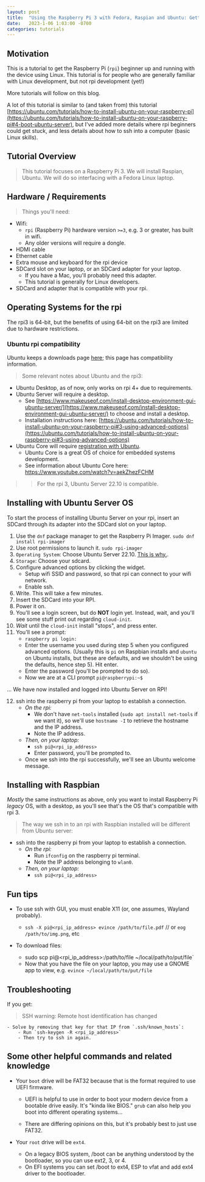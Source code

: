 ```yaml
---
layout: post
title:  "Using the Raspberry Pi 3 with Fedora, Raspian and Ubuntu: Getting Started"
date:   2023-1-06 1:03:00 -0700
categories: tutorials
---
```


## Motivation
This is a tutorial to get the Raspberry Pi (`rpi`) beginner up and running with the device using Linux. This tutorial is for people who are generally familiar with Linux development, but not rpi development (yet!)

More tutorials will follow on this blog.

A lot of this tutorial is similar to (and taken from) this tutorial [https://ubuntu.com/tutorials/how-to-install-ubuntu-on-your-raspberry-pi](https://ubuntu.com/tutorials/how-to-install-ubuntu-on-your-raspberry-pi#4-boot-ubuntu-server), but I've added more details where rpi beginners could get stuck, and less details about how to ssh into a computer (basic Linux skills).

## Tutorial Overview
> This tutorial focuses on a Raspberry Pi 3. We will install Raspian, Ubuntu. We will do so interfacing with a Fedora Linux laptop.


## Hardware / Requirements

> Things you'll need:

- Wifi:
    - `rpi` (Raspberry Pi) hardware version `>=3`, e.g. 3 or greater, has built in wifi.
    - Any older versions will require a dongle.
- HDMI cable
- Ethernet cable
- Extra mouse and keyboard for the rpi device
- SDCard slot on your laptop, or an SDCard adapter for your laptop.
    - If you have a Mac, you'll probably need this adapter.
    - This tutorial is generally for Linux developers.
- SDCard and adapter that is compatible with your rpi.

## Operating Systems for the rpi
The rpi3 is 64-bit, but the benefits of using 64-bit on the rpi3 are limited due to hardware restrictions.

### Ubuntu rpi compatibility
Ubuntu keeps a downloads page [here](https://ubuntu.com/download/raspberry-pi); this page has compatibility information.

> Some relevant notes about Ubuntu and the rpi3:

- Ubuntu Desktop, as of now, only works on rpi 4+ due to requirements.
- Ubuntu Server will require a desktop. 
    - See [https://www.makeuseof.com/install-desktop-environment-gui-ubuntu-server/](https://www.makeuseof.com/install-desktop-environment-gui-ubuntu-server/) to choose and install a desktop.
    - Installation instructions here: [https://ubuntu.com/tutorials/how-to-install-ubuntu-on-your-raspberry-pi#3-using-advanced-options](https://ubuntu.com/tutorials/how-to-install-ubuntu-on-your-raspberry-pi#3-using-advanced-options)
- Ubuntu Core will require [registration with Ubuntu](https://ubuntu.com/download/raspberry-pi-core).
    - Ubuntu Core is a great OS of choice for embedded systems development.
    - See information about Ubuntu Core here: https://www.youtube.com/watch?v=aekZhezFCHM

>> For the rpi 3, Ubuntu Server 22.10 is compatible.

## Installing with Ubuntu Server OS

To start the process of installing Ubuntu Server on your rpi, insert an SDCard through its adapter into the SDCard slot on your laptop.

1. Use the `dnf` package manager to get the Raspberry Pi Imager.
    `sudo dnf install rpi-imager`
2. Use root permissions to launch it.
    `sudo rpi-imager`
3. `Operating System`: Choose Ubuntu Server 22.10. [This is why.](https://ubuntu.com/download/raspberry-pi).
4. `Storage`: Choose your sdcard. 
5. Configure advanced options by clicking the widget. 
    - Setup wifi SSID and password, so that rpi can connect to your wifi network.
    - Enable ssh.
6. Write. This will take a few minutes.
7. Insert the SDCard into your RPI.
8. Power it on.
9. You'll see a login screen, but do **NOT** login yet. Instead, wait, and you'll see some stuff print out regarding `cloud-init`.
10. _Wait_ until the `cloud-init` install "stops", and press enter.
11. You'll see a prompt:
    - `raspberry pi login:`
    - Enter the username you used during step 5 when you configured advanced options. (Usually this is `pi` on Raspbian installs and `ubuntu` on Ubuntu installs, but these are defaults, and we shouldn't be using the defaults, hence step 5). Hit enter.
    - Enter the password (you'll be prompted to do so).
    - Now we are at a CLI prompt `pi@raspberrypi:~$`

... We have now installed and logged into Ubuntu Server on RPI!

12. ssh into the raspberry pi from your laptop to establish a connection.
    - _On the rpi:_
        - We don't have `net-tools` installed (`sudo apt install net-tools` if we want it), so we'll use `hostname -I` to retrieve the hostname and the IP address.
        - Note the IP address.
    - _Then, on your laptop:_
        - `ssh pi@<rpi_ip_address>`
        - Enter password, you'll be prompted to.
    - Once we ssh into the rpi successfully, we'll see an Ubuntu welcome message.

## Installing with Raspbian
_Mostly_ the same instructions as above, only you want to install Raspberry Pi _legacy_ OS, with a desktop,
as you'll see that's the OS that's compatible with rpi 3.

> The way we ssh in to an rpi with Raspbian installed will be different from Ubuntu server:

- ssh into the raspberry pi from your laptop to establish a connection.
    - _On the rpi:_
        - Run `ifconfig` on the raspberry pi terminal.
        - Note the IP address belonging to `wlan0`.
    - _Then, on your laptop:_
        - `ssh pi@<rpi_ip_address>`

## Fun tips
- To use ssh with GUI, you must enable X11 (or, one assumes, Wayland probably).
    - `ssh -X pi@<rpi_ip_address> evince /path/to/file.pdf` // or `eog /path/to/img.png`, etc

- To download files:
    - sudo scp pi@<rpi_ip_address>:/path/to/file ~/local/path/to/put/file`
    - Now that you have the file on your laptop, you may use a GNOME app to view, e.g. `evince ~/local/path/to/put/file`

## Troubleshooting
If you get:
> SSH warning: Remote host identification has changed

    - Solve by removing that key for that IP from `.ssh/known_hosts`:
        - Run `ssh-keygen -R <rpi_ip_address>`
        - Then try to ssh in again.
## Some other helpful commands and related knowledge
- Your `boot` drive will be FAT32 because that is the format required to use UEFI firmware.
    - UEFI is helpful to use in order to boot your modern device from a bootable drive easily. It's "kinda like BIOS." `grub` can also help you boot into different operating systems...

    - There are differing opinions on this, but it's probably best to just use FAT32.

- Your `root` drive will be `ext4`.
    - On a legacy BIOS system, /boot can be anything understood by the bootloader, so you can use ext2, 3, or 4.
    - On EFI systems you can set /boot to ext4, ESP to vfat and add ext4 driver to the bootloader.

